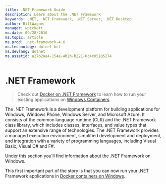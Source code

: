 ```yaml
---
title: .NET Framework Guide
description: Learn about the .NET Framework
keywords: .NET, .NET Framework, .NET Server, .NET Desktop
author: BillWagner
manager: wpickett
ms.date: 09/28/2016
ms.topic: article
ms.prod: .net-framework-4.6
ms.technology: dotnet-bcl
ms.devlang: dotnet
ms.assetid: a27b2ae4-154e-4b2b-b221-0c4c05185274
---
```


# .NET Framework

> Check out [Docker on .NET Framework](docker/index.md) to learn how to run your existing applications on [Windows Containers](https://msdn.microsoft.com/en-us/virtualization/windowscontainers/about/about_overview).

The .NET Framework is a development platform for building applications for Windows, Windows Phone, Windows Server, and Microsoft Azure. It consists of the common language runtime (CLR) and the .NET Framework class library, which includes classes, interfaces, and value types that support an extensive range of technologies. The .NET Framework provides a managed execution environment, simplified development and deployment, and integration with a variety of programming languages, including Visual Basic, Visual C# and F#.

Under this section you'll find information about the .NET Framework
on Windows. 

This first important part of the story is that you can now run
your .NET Framework applications in [Docker containers on Windows](docker/index.md).

